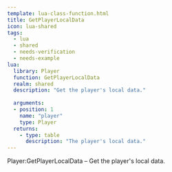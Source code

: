 ```yaml
---
template: lua-class-function.html
title: GetPlayerLocalData
icon: lua-shared
tags:
  - lua
  - shared
  - needs-verification
  - needs-example
lua:
  library: Player
  function: GetPlayerLocalData
  realm: shared
  description: "Get the player's local data."
  
  arguments:
  - position: 1
    name: "player"
    type: Player
  returns:
    - type: table
      description: "The player's local data."
---
```


<div class="lua__search__keywords">
Player:GetPlayerLocalData &#x2013; Get the player's local data.
</div>
